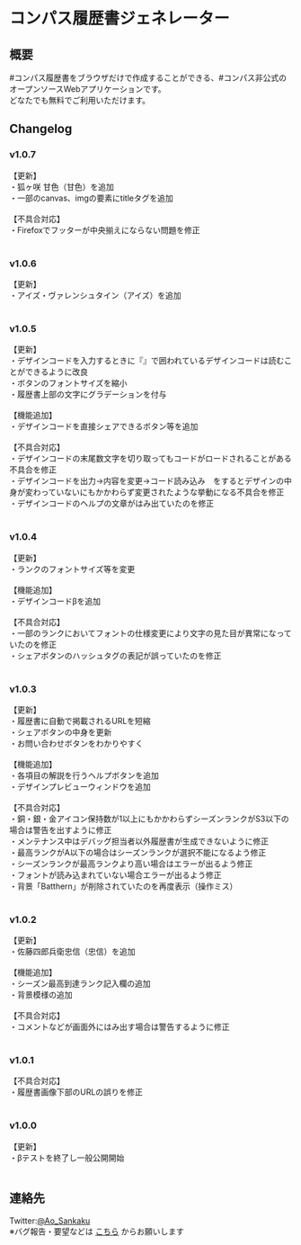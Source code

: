 # コンパス履歴書ジェネレーター
## 概要
#コンパス履歴書をブラウザだけで作成することができる、#コンパス非公式のオープンソースWebアプリケーションです。<br>
どなたでも無料でご利用いただけます。<br>
## Changelog
### v1.0.7<br>
【更新】<br>
・狐ヶ咲 甘色（甘色）を追加<br>
・一部のcanvas、imgの要素にtitleタグを追加<br>
<br>
【不具合対応】<br>
・Firefoxでフッターが中央揃えにならない問題を修正<br>
<br>
### v1.0.6<br>
【更新】<br>
・アイズ・ヴァレンシュタイン（アイズ）を追加<br>
<br>
### v1.0.5<br>
【更新】<br>
・デザインコードを入力するときに『』で囲われているデザインコードは読むことができるように改良<br>
・ボタンのフォントサイズを縮小<br>
・履歴書上部の文字にグラデーションを付与<br>
<br>
【機能追加】<br>
・デザインコードを直接シェアできるボタン等を追加<br>
<br>
【不具合対応】<br>
・デザインコードの末尾数文字を切り取ってもコードがロードされることがある不具合を修正<br>
・デザインコードを出力→内容を変更→コード読み込み　をするとデザインの中身が変わっていないにもかかわらず変更されたような挙動になる不具合を修正<br>
・デザインコードのヘルプの文章がはみ出ていたのを修正<br>
<br>
### v1.0.4<br>
【更新】<br>
・ランクのフォントサイズ等を変更<br>
<br>
【機能追加】<br>
・デザインコードβを追加<br>
<br>
【不具合対応】<br>
・一部のランクにおいてフォントの仕様変更により文字の見た目が異常になっていたのを修正<br>
・シェアボタンのハッシュタグの表記が誤っていたのを修正<br>
<br>
### v1.0.3<br>
【更新】<br>
・履歴書に自動で掲載されるURLを短縮<br>
・シェアボタンの中身を更新<br>
・お問い合わせボタンをわかりやすく<br>
<br>
【機能追加】<br>
・各項目の解説を行うヘルプボタンを追加<br>
・デザインプレビューウィンドウを追加<br>
<br>
【不具合対応】<br>
・銅・銀・金アイコン保持数が1以上にもかかわらずシーズンランクがS3以下の場合は警告を出すように修正<br>
・メンテナンス中はデバッグ担当者以外履歴書が生成できないように修正<br>
・最高ランクがA以下の場合はシーズンランクが選択不能になるよう修正<br>
・シーズンランクが最高ランクより高い場合はエラーが出るよう修正<br>
・フォントが読み込まれていない場合エラーが出るよう修正<br>
・背景「Batthern」が削除されていたのを再度表示（操作ミス）<br>
<br>
### v1.0.2<br>
【更新】<br>
・佐藤四郎兵衛忠信（忠信）を追加<br>
<br>
【機能追加】<br>
・シーズン最高到達ランク記入欄の追加<br>
・背景模様の追加<br>
<br>
【不具合対応】<br>
・コメントなどが画面外にはみ出す場合は警告するように修正<br>
<br>
### v1.0.1<br>
【不具合対応】<br>
・履歴書画像下部のURLの誤りを修正<br>
<br>
### v1.0.0<br>
【更新】<br>
・βテストを終了し一般公開開始<br>
<br>

## 連絡先
Twitter:<a href="https://twitter.com/Ao_Sankaku">@Ao_Sankaku</a><br>
※バグ報告・要望などは <a href="https://docs.google.com/forms/d/e/1FAIpQLSeXJZaiPBeYG2raNjZS-NbXX1gWkgYF_R7pdVQNDCVfYWHSjA/viewform">こちら</a> からお願いします<br>

